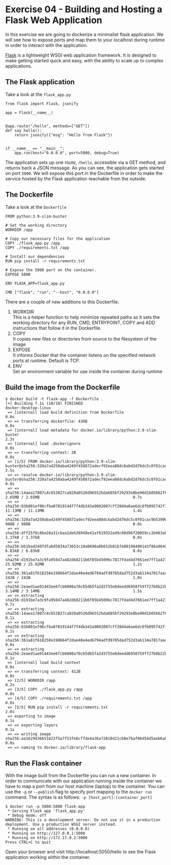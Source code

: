 # Exercise 04 - Building and Hosting a Flask Web Application
In this exercise we are going to dockerize a minimalist flask application. We will see how to expose ports and map
them to your localhost during runtime in order to interact with the application.

[Flask](https://pypi.org/project/Flask/) is a lightweight WSGI web application framework. It is designed to make 
getting started quick and easy, with the ability to scale up to complex applications.

## The Flask application
Take a look at the `flask_app.py`
```
from flask import Flask, jsonify

app = Flask(__name__)


@app.route("/hello", methods=["GET"])
def say_hello():
    return jsonify({"msg": "Hello from Flask"})


if __name__ == "__main__":
    app.run(host="0.0.0.0", port=5000, debug=True)
```
The application sets up one route, `/hello`, accessible via a GET method, and returns back a JSON message. As you can see, 
the application gets started on port `5000`. We will expose this port in the Dockerfile in order to make the service hosted
by the Flask application reachable from the outside. 

## The Dockerfile
Take a look at the `Dockerfile`
```
FROM python:3.9-slim-buster

# Set the working directory
WORKDIR /app

# Copy our necessary files for the application
COPY ./flask_app.py /app
COPY ./requirements.txt /app

# Install our dependencies
RUN pip install -r requirements.txt

# Expose the 5000 port on the container.
EXPOSE 5000

ENV FLASK_APP=flask_app.py

CMD ["flask", "run", "--host", "0.0.0.0"]
```
There are a couple of new additions to this Dockerfile. 
1. WORKDIR  
This is a helper function to help minimize repeated paths as it sets the working directory for any 
RUN, CMD, ENTRYPOINT, COPY and ADD instructions that follow it in the Dockerfile. 
2. COPY  
It copies new files or directories from source to the filesystem of the image 
3. EXPOSE  
It informs Docker that the container listens on the specified network ports at runtime. Default is TCP.
4. ENV  
Set an environment variable for use inside the container during runtime

## Build the image from the Dockerfile
```
$ docker build -t flask-app -f Dockerfile .
[+] Building 7.1s (10/10) FINISHED                                                                                     docker:desktop-linux
 => [internal] load build definition from Dockerfile                                                                                   0.0s
 => => transferring dockerfile: 436B                                                                                                   0.0s
 => [internal] load metadata for docker.io/library/python:3.9-slim-buster                                                              2.3s
 => [internal] load .dockerignore                                                                                                      0.0s
 => => transferring context: 2B                                                                                                        0.0s
 => [1/5] FROM docker.io/library/python:3.9-slim-buster@sha256:320a7a4250aba4249f458872adecf92eea88dc6abd2d76dc5c0f01cac9b53990        2.5s
 => => resolve docker.io/library/python:3.9-slim-buster@sha256:320a7a4250aba4249f458872adecf92eea88dc6abd2d76dc5c0f01cac9b53990        0.0s
 => => sha256:14aea17807c4c653827ca820a0526d96552bda685bf29293e8be90d1b05662f6 2.65MB / 2.65MB                                         0.7s
 => => sha256:03b001ef06cfba07019144f7f4db343a9002007cff20d4a6ae6dc0fb095742f1 11.13MB / 11.13MB                                       1.4s
 => => sha256:320a7a4250aba4249f458872adecf92eea88dc6abd2d76dc5c0f01cac9b53990 988B / 988B                                             0.0s
 => => sha256:dff25f8c8be28a31c6aa1deb28949e41af619352ed9c98d96f20059cc2b963ab 1.37kB / 1.37kB                                         0.0s
 => => sha256:bb1bad240fdfabd5834a73653c10a0696a0b652b81b7e80196400143f86a9649 6.83kB / 6.83kB                                         0.0s
 => => sha256:d191be7a3c9fa95847a482db8211b6f85b45096c7817fdad4d7661ee7ff1a421 25.92MB / 25.92MB                                       1.2s
 => => sha256:361a81f618250e198664f2dae40e4ed6794adfd9785dad752d3ab134a7017aac 242B / 242B                                             1.0s
 => => sha256:2eaed1ae01443ee6fcb6800a70c65d65fa2d3755e8deedd6958759ff27b8b22b 3.14MB / 3.14MB                                         1.5s
 => => extracting sha256:d191be7a3c9fa95847a482db8211b6f85b45096c7817fdad4d7661ee7ff1a421                                              0.7s
 => => extracting sha256:14aea17807c4c653827ca820a0526d96552bda685bf29293e8be90d1b05662f6                                              0.1s
 => => extracting sha256:03b001ef06cfba07019144f7f4db343a9002007cff20d4a6ae6dc0fb095742f1                                              0.2s
 => => extracting sha256:361a81f618250e198664f2dae40e4ed6794adfd9785dad752d3ab134a7017aac                                              0.0s
 => => extracting sha256:2eaed1ae01443ee6fcb6800a70c65d65fa2d3755e8deedd6958759ff27b8b22b                                              0.1s
 => [internal] load build context                                                                                                      0.0s
 => => transferring context: 412B                                                                                                      0.0s
 => [2/5] WORKDIR /app                                                                                                                 0.2s
 => [3/5] COPY ./flask_app.py /app                                                                                                     0.0s
 => [4/5] COPY ./requirements.txt /app                                                                                                 0.0s
 => [5/5] RUN pip install -r requirements.txt                                                                                          2.0s
 => exporting to image                                                                                                                 0.1s 
 => => exporting layers                                                                                                                0.1s 
 => => writing image sha256:aa1629436651822f5a7f53fe6cffde4a36a72810d21cb0e7baf06d54d5aeb6a0                                           0.0s 
 => => naming to docker.io/library/flask-app
```

## Run the Flask container
With the image built from the Dockerfile you can run a new container. In order to communicate with our application running
inside the container we have to map a port from our host machine (laptop) to the container. You can use the `-p` or `--publish` 
flag to specify port mapping to the `docker run` command. The syntax is as follows: `-p [host_port]:[container_port]`
```
$ docker run -p 5000:5000 flask-app
 * Serving Flask app 'flask_app.py'
 * Debug mode: off
WARNING: This is a development server. Do not use it in a production deployment. Use a production WSGI server instead.
 * Running on all addresses (0.0.0.0)
 * Running on http://127.0.0.1:5000
 * Running on http://172.17.0.2:5000
Press CTRL+C to quit
```
Open your browser and visit http://localhost:5050/hello to see the Flask application working within the container.